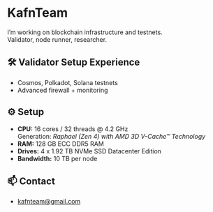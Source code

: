 

<!--
**Oxkesgin/Oxkesgin** is a ✨ _special_ ✨ repository because its `README.md` (this file) appears on your GitHub profile.

Here are some ideas to get you started:

- 🔭 I’m currently working on ...
- 🌱 I’m currently learning ...
- 👯 I’m looking to collaborate on ...
- 🤔 I’m looking for help with ...
- 💬 Ask me about ...
- 📫 How to reach me: ...
- 😄 Pronouns: ...
- ⚡ Fun fact: ...
-->
# KafnTeam 

I’m working on blockchain infrastructure and testnets.  
Validator, node runner, researcher.

## 🛠️ Validator Setup Experience 
- Cosmos, Polkadot, Solana testnets
- Advanced firewall + monitoring

## ⚙️ Setup 
- **CPU:** 16 cores / 32 threads @ 4.2 GHz  
  Generation: *Raphael (Zen 4) with AMD 3D V-Cache™ Technology*
- **RAM:** 128 GB ECC DDR5 RAM
- **Drives:** 4 x 1.92 TB NVMe SSD Datacenter Edition
- **Bandwidth:** 10 TB per node

## 📫 Contact
- kafnteam@gmail.com
